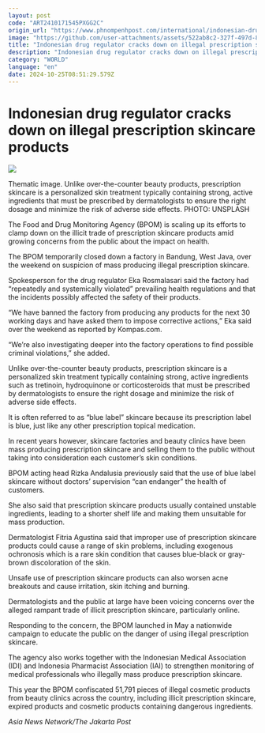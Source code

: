 ```yaml
---
layout: post
code: "ART2410171545PXGG2C"
origin_url: "https://www.phnompenhpost.com/international/indonesian-drug-regulator-cracks-down-on-illegal-prescription-skincare-products"
image: "https://github.com/user-attachments/assets/522ab8c2-327f-497d-835c-c4717df9ded0"
title: "Indonesian drug regulator cracks down on illegal prescription skincare products"
description: "​​Indonesian drug regulator cracks down on illegal prescription skincare products​"
category: "WORLD"
language: "en"
date: 2024-10-25T08:51:29.579Z
---
```


# Indonesian drug regulator cracks down on illegal prescription skincare products

![](https://github.com/user-attachments/assets/ce1c98bc-a60d-490a-b29f-d742f768b268)

Thematic image. Unlike over-the-counter beauty products, prescription skincare is a personalized skin treatment typically containing strong, active ingredients that must be prescribed by dermatologists to ensure the right dosage and minimize the risk of adverse side effects. PHOTO: UNSPLASH

The Food and Drug Monitoring Agency (BPOM) is scaling up its efforts to clamp down on the illicit trade of prescription skincare products amid growing concerns from the public about the impact on health.

The BPOM temporarily closed down a factory in Bandung, West Java, over the weekend on suspicion of mass producing illegal prescription skincare.

Spokesperson for the drug regulator Eka Rosmalasari said the factory had “repeatedly and systemically violated” prevailing health regulations and that the incidents possibly affected the safety of their products.

“We have banned the factory from producing any products for the next 30 working days and have asked them to impose corrective actions,” Eka said over the weekend as reported by Kompas.com.

“We’re also investigating deeper into the factory operations to find possible criminal violations,” she added.

Unlike over-the-counter beauty products, prescription skincare is a personalized skin treatment typically containing strong, active ingredients such as tretinoin, hydroquinone or corticosteroids that must be prescribed by dermatologists to ensure the right dosage and minimize the risk of adverse side effects.

It is often referred to as “blue label” skincare because its prescription label is blue, just like any other prescription topical medication.

In recent years however, skincare factories and beauty clinics have been mass producing prescription skincare and selling them to the public without taking into consideration each customer’s skin conditions.

BPOM acting head Rizka Andalusia previously said that the use of blue label skincare without doctors’ supervision “can endanger” the health of customers.

She also said that prescription skincare products usually contained unstable ingredients, leading to a shorter shelf life and making them unsuitable for mass production.

Dermatologist Fitria Agustina said that improper use of prescription skincare products could cause a range of skin problems, including exogenous ochronosis which is a rare skin condition that causes blue-black or gray-brown discoloration of the skin.

Unsafe use of prescription skincare products can also worsen acne breakouts and cause irritation, skin itching and burning.

Dermatologists and the public at large have been voicing concerns over the alleged rampant trade of illicit prescription skincare, particularly online.

Responding to the concern, the BPOM launched in May a nationwide campaign to educate the public on the danger of using illegal prescription skincare.

The agency also works together with the Indonesian Medical Association (IDI) and Indonesia Pharmacist Association (IAI) to strengthen monitoring of medical professionals who illegally mass produce prescription skincare.

This year the BPOM confiscated 51,791 pieces of illegal cosmetic products from beauty clinics across the country, including illicit prescription skincare, expired products and cosmetic products containing dangerous ingredients.

_Asia News Network/The Jakarta Post_